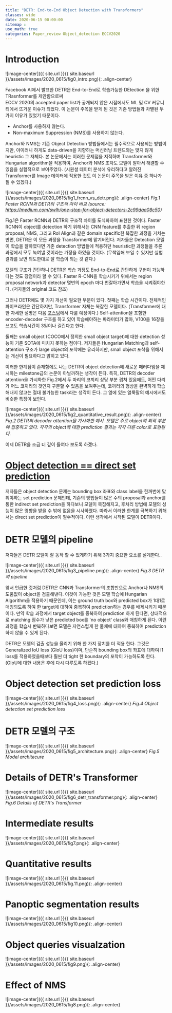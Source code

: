 ```yaml
---
title: "DETR: End-to-End Object Detection with Transformers"
classes: wide
date: 2020-06-15 00:00:00
sitemap :
use_math: true
categories: Paper_review Object_detection ECCV2020
---
```


# Introduction

![image-center]({{ site.url }}{{ site.baseurl }}/assets/images/2020_0615/fig0_intro.png){: .align-center}

Facebook AI에서 발표한 DETR은 End-to-End로 학습가능한 DEtection 을 위한 TRasnformer를 제안함으로써  
ECCV 2020의 accepted paper list가 공개되지 않은 시점에서도 ML 및 CV 커뮤니티에서 뜨거운 이슈가 되었다.
이 논문이 주목을 받게 된 것은 기존 방법들과 차별된 두 가지 이유가 있었기 때문이다. 
- Anchor를 사용하지 않는다.
- Non-maximum Suppression (NMS)를 사용하지 않는다.

 Anchor와 NMS는 기존 Object Detection 방법들에서는 필수적으로 사용되는 방법이지만,
 아이러니 하게도 data-driven을 지향하는 머신러닝 트렌드와는 맞지 않게 heuristic 그 자체다. 
본 논문에서는 이러한 문제점을 지적하며 Transformer와 Hungarian algorithm을 적용하여,
Anchor와 NMS 조차도 모델이 알아서 해결할 수 있음을 실험적으로 보여주었다.
(시퀀셜 데이터 분석에 유리하다고 알려진 Transformer를 Image 데이터에 적용한 것도 이 논문이 주목을 받은 이유 중 하나가 될 수 있겠다.)

![image-center]({{ site.url }}{{ site.baseurl }}/assets/images/2020_0615/fig1_frcnn_vs_detr.png){: .align-center}
*Fig.1 Faster RCNN과 DETR의 구조적 차이 비교 (source: https://medium.com/swlh/one-stop-for-object-detectors-2c99daa08c50)*

Fig.1은 Faster RCNN과 DETR의 구조적 차이를 도식화하여 표현한 것이다. 
Faster RCNN이 object를 detection 하기 위해서는 CNN feature를 추출한 뒤 region proposal, NMS, 그리고 RoI Align과 같은 domain specific한 복잡한 과정을 거치는 반면,
DETR은 이 모든 과정을 Transformer에 맡겨버린다. 
저자들은 Detection 모델이 학습을 잘하였다면 기존 detection 방법들에 적용하던 heuristic한 과정들을 추론 과정에서 모두 녹여낼 것이라는 가정을 하였을 것이다.
(무책임해 보일 수 있지만 실험 결과를 보면 의도한대로 잘 학습이 되는 것 같다.)

모델의 구조가 간단하니 DETR은 학습 과정도 End-to-End로 간단하게 구현이 가능하다는 것도 장점이라 할 수 있다.
Faster R-CNN을 학습시키기 위해서는 region proposal network과 detector 몇번의 epoch 마다 번갈아가면서 학습을 시켜줘야한다. (저자들의 original 코드 참조)

그러나 DETR에도 몇 가지 개선이 필요한 부분이 있다.
첫째는 학습 시간이다. 전체적인 파이프라인은 간단하지만, Transformer 자체는 복잡한 모델이다. (Transformer에 대한 자세한 설명은 다음 [포스팅](/_posts/2020-06-19-tech-post.md)에서 다룰 예정이다.)
Self-attention을 포함한 encoder-decoder 구조를 하고 있어 학습해야하는 파라미터가 많아, V100을 16장을 쓰고도 학습시간이 3일이나 걸린다고 한다.

둘째는 small object (COCO에서 정의한 small object target)에 대한 detection 성능이 기존 SOTA에 미치지 못하는 점이다. 저자들은 Hungarian Matching과 self-attention 구조가 large object의 포착에는 유리하지만, small object 포착을 위해서는 개선이 필요하다고 밝히고 있다.

이러한 한계점이 존재함에도 나는 DETR이 object detection에 새로운 패러다임을 제시하는 milestone급의 논문이 아닐까하는 생각이 든다.
특히, DETR의 decoder attention을 가시화한 Fig.2에서 두 마리의 코끼리 상당 부분 겹쳐 있음에도, 
어떤 다리가 어느 코끼리의 것인지 구분할 수 있음을 보여주는데, 코끼리의 형상을 완벽하게 학습해내지 않고는 절대 불가능한 task라는 생각이 든다.
그 옆에 있는 얼룩말의 예시에서도 비슷한 특징이 보인다.

![image-center]({{ site.url }}{{ site.baseurl }}/assets/images/2020_0615/fig2_quantitative_result.png){: .align-center}
*Fig.2 DETR의 decoder attention을 가시화한 예시. 모델은 주로 object의 외곽 부분에 집중하고 있다. 각각의 object에 대한 prediction 결과는 각각 다른 color로 표현된다.*

이제 DETR을 조금 더 깊이 들여다 보도록 하겠다.

# <u>Object detection == direct set prediction</u>

저자들은 object detection 문제는 bounding box 좌표와 class label을 한꺼번에 맞춰야하는 set prediction 문제인데,
기존의 방법들이 많은 수의 proposal과 anchor를 통한 indirect set prediction을 하다보니 모델이 복잡해지고, 
후처리 방법에 모델의 성능이 많은 영향을 받을 수 밖에 없음을 시사하였다.
따라서 이러한 한계를 극복하기 위해서는 direct set prediction이 필수적이다.
이런 생각에서 시작된 모델이 DETR이다.

# DETR 모델의 pipeline

저자들은 DETR 모델이 잘 동작 할 수 있게하기 위해 3가지 중요한 요소를 설계한다..


![image-center]({{ site.url }}{{ site.baseurl }}/assets/images/2020_0615/fig3_pipeline.png){: .align-center}
*Fig.3 DETR의 pipeline*

앞서 언급한 것처럼 DETR은 CNN과 Transformer의 조합만으로 Anchor나 NMS의 도움없이 object을 검출해낸다. 
이것이 가능한 것은 모델 학습에 Hungarian Algorithm을 적용하기 때문인데, 
이는 ground truth box와 predicted box가 1대1로 매칭되도록 하여 한 target에 대하여 중복하여 prediction하는 경우를 배제시키기 때문이다.
만약 학습 과정에서 target object를 중복하여 prediction 하게 된다면, 상대적으로 matching 점수가 낮은 predicted box를 'no object' class와 매칭하게 된다.
이런 과정을 학습시 반복하다보면 모델은 자연스럽게 한 물체에 대하여 중복하여 prediction하지 않을 수 있게 된다.

DETR은 모델의 검출 성능을 올리기 위해 한 가지 장치를 더 적용 한다.
그것은 Generalized IoU loss (GIoU loss)이며, 단순히 bounding box의 좌표에 대하여 l1 loss를 적용하였을때보다 훨씬 더 tight 한 boundary의 포착이 가능하도록 한다.
(GIoU에 대한 내용은 후에 다시 다루도록 하겠다.)


# Object detection set prediction loss 
![image-center]({{ site.url }}{{ site.baseurl }}/assets/images/2020_0615/fig4_loss.png){: .align-center}
*Fig.4 Object detection set prediction loss*


# DETR 모델의 구조
![image-center]({{ site.url }}{{ site.baseurl }}/assets/images/2020_0615/fig5_architecture.png){: .align-center}
*Fig.5 Model architecure*

# Details of DETR's Transformer
![image-center]({{ site.url }}{{ site.baseurl }}/assets/images/2020_0615/fig6_detr_transformer.png){: .align-center}
*Fig.6 Details of DETR's Transformer*

# Intermediate results
![image-center]({{ site.url }}{{ site.baseurl }}/assets/images/2020_0615/fig7.png){: .align-center}


# Quantitative results
![image-center]({{ site.url }}{{ site.baseurl }}/assets/images/2020_0615/fig.11.png){: .align-center}

# Panoptic segmentation results
![image-center]({{ site.url }}{{ site.baseurl }}/assets/images/2020_0615/fig10.png){: .align-center}

# Object queries visualzation
![image-center]({{ site.url }}{{ site.baseurl }}/assets/images/2020_0615/fig9.png){: .align-center}

# Effect of NMS
![image-center]({{ site.url }}{{ site.baseurl }}/assets/images/2020_0615/fig8.png){: .align-center}


<!-- 위의 두 방법을 한 수식으로 표현하면 다음과 같다.

... 작성중

$$
\mathcal{L}_{box} (b_{i}, \hat{b}_{\sigma(i)})
$$
흥미롭게도 위의 수식은 bipartite matching을 위해서 사용되며,

loss term은 아래와 같다.

... TBU -->